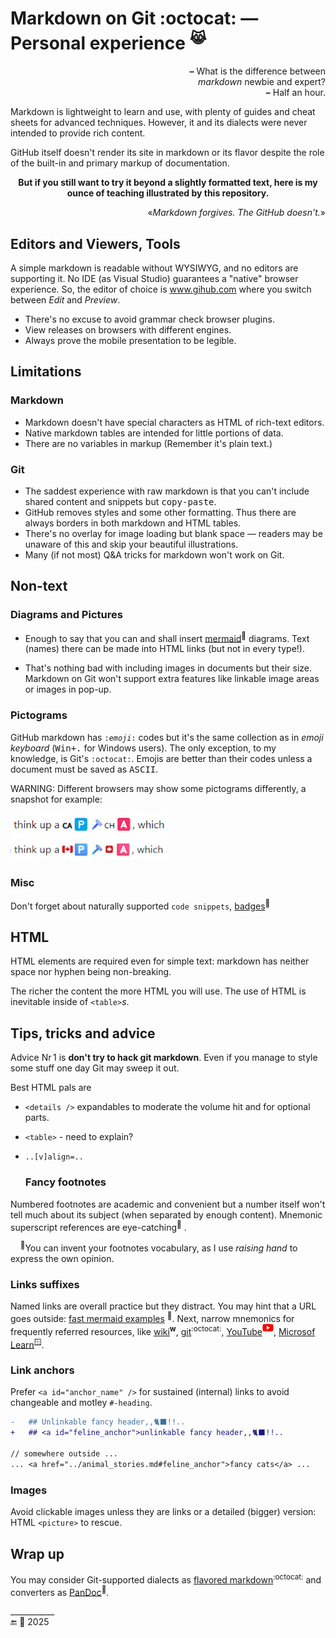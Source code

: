 # Markdown on Git :octocat: &mdash;&thinsp; Personal experience <sup>😹</sup>

<p align="right"><b>&ndash;</b>&nbsp;What is the difference between<br /><i>markdown</i> newbie and expert?<br /><b>&ndash;</b>&nbsp;Half an hour.</p>

Markdown is lightweight to learn and use, with plenty of guides and cheat sheets for advanced techniques. However, it and its dialects were never intended to provide rich content.

GitHub itself doesn't render its site in markdown or its flavor despite the role of the built-in and primary markup of documentation.

<p align="center"><b>But if you still want to try it beyond a slightly formatted text, here is my ounce of teaching illustrated by this repository.</b></p>

<p dir="rtl">«<i>.Markdown forgives. The GitHub doesn't</i>»</p>

## Editors and Viewers, Tools

A simple markdown is readable without WYSIWYG, and no editors are supporting it. No IDE (as Visual Studio) guarantees a "native" browser experience. So, the editor of choice is www.gihub.com where you switch between _Edit_ and _Preview_.

* There's no excuse to avoid grammar check browser plugins.
* View releases on browsers with different engines.
* Always prove the mobile presentation to be legible.

## Limitations

### Markdown

- Markdown doesn't have special characters as HTML of rich-text editors.
- Native markdown tables are intended for little portions of data.
- There are no variables in markup (Remember it's plain text.)

### Git

- The saddest experience with raw markdown is that you can't include shared content and snippets but <samp>copy-paste</samp>.
- GitHub removes styles and some other formatting. Thus there are always borders in both markdown and HTML tables.
- There's no overlay for image loading but blank space &mdash; readers may be unaware of this and skip your beautiful illustrations.
- Many (if not most) Q&A tricks for markdown won't work on Git. 

## Non-text

### Diagrams and Pictures

+ Enough to say that you can and shall insert [mermaid](https://mermaid.js.org)<sup>🔗</sup> diagrams. Text (names) there can be made into HTML links (but not in every type!).

+ That's nothing bad with including images in documents but their size. Markdown on Git won't support extra features like linkable image areas or images in pop-up.

### Pictograms

GitHub markdown has <code>:<i>emoji</i>:</code> codes but it's the same collection as in _emoji keyboard_ (<kbd>Win+.</kbd> for Windows users). The only exception, to my knowledge, is Git's <code>:octocat:</code>.
Emojis are better than their codes unless a document must be saved as <samp>ASCII</samp>.

WARNING: Different browsers may show some pictograms differently, a snapshot for example:

<a href="essays/README+/AI-2020s.md#evidence"><img alt="&nbsp;string of emojis presented different" src="../../_rsc/_img/snap/screen/emojis_diff-browsers.jpg" title="&nbsp;Click to see how it looks in yours" /></a>

### Misc

Don't forget about naturally supported `code snippets`, [badges](https://shields.io/)<sup>🔗</sup>

## HTML

HTML elements are required even for simple text: markdown has neither space nor hyphen being non-breaking.

The richer the content the more HTML you will use. The use of HTML is inevitable inside of `<table>`<i>s</i>.

## Tips, tricks and advice

Advice Nr&thinsp;1 is **don't try to hack git markdown**. Even if you manage to style some stuff one day Git may sweep it out.

Best HTML pals are

+ `<details />` expandables to moderate the volume hit and for optional parts.
+ `<table>` - need to explain?
+ `..[v]align=..`

  ### Fancy footnotes

Numbered footnotes are academic and convenient but a number itself won't tell much about its subject (when separated by enough content). Mnemonic superscript references are eye-catching<sup>🙋</sup> .

&nbsp;&nbsp;&nbsp;&nbsp;<sup>🙋</sup>You can invent your footnotes vocabulary, as I use _raising hand_ to express the own opinion.
    
### Links suffixes

Named links are overall practice but they distract. You may hint that a URL goes outside: [fast mermaid examples](https://mermaid.js.org/syntax/examples.html) <sup>🔗</sup>. 
Next, narrow mnemonics for frequently referred resources, like 
[wiki](https://wikipedia.org)<sup><b>w</b></sup>, [git](https://github.com)<sup>:octocat:</sup>, [YouTube](https://youtube.com)<sup><picture><img src="../../_rsc/_img/logo/logo-youtube_h12px.jpg" title="&nbsp;link to YouTube video" /></picture></sup>,
[Microsof Learn](https://learn.microsoft.com/)<sup>🪟</sup>.

### <a id="link-achors" />Link anchors

Prefer `<a id="anchor_name" />` for sustained (internal) links to avoid changeable and motley `#-heading`.

```diff
-   ## Unlinkable fancy header,,🐈‍⬛!!..
+   ## <a id="feline_anchor">unlinkable fancy header,,🐈‍⬛!!..

// somewhere outside ...
... <a href="../animal_stories.md#feline_anchor">fancy cats</a> ...
```

### Images

Avoid clickable images unless they are links or a detailed (bigger) version: HTML `<picture>` to rescue.

## Wrap up

You may consider Git-supported dialects as [flavored markdown](https://github.github.com/gfm/)<sup>:octocat:</sup> and converters as [PanDoc](https://pandoc.org)<sup>🔗</sup>.

\___________\
🔚 🌙 2025
